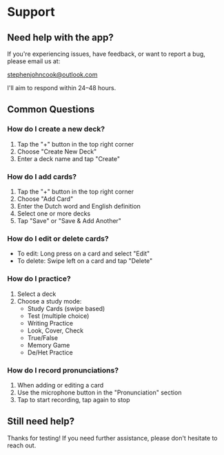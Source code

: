 # Support

## Need help with the app?
If you're experiencing issues, have feedback, or want to report a bug, please email us at:

stephenjohncook@outlook.com

I'll aim to respond within 24–48 hours.

## Common Questions

### How do I create a new deck?
1. Tap the "+" button in the top right corner
2. Choose "Create New Deck"
3. Enter a deck name and tap "Create"

### How do I add cards?
1. Tap the "+" button in the top right corner
2. Choose "Add Card"
3. Enter the Dutch word and English definition
4. Select one or more decks
5. Tap "Save" or "Save & Add Another"

### How do I edit or delete cards?
- To edit: Long press on a card and select "Edit"
- To delete: Swipe left on a card and tap "Delete"

### How do I practice?
1. Select a deck
2. Choose a study mode:
   - Study Cards (swipe based)
   - Test (multiple choice)
   - Writing Practice
   - Look, Cover, Check
   - True/False
   - Memory Game
   - De/Het Practice

### How do I record pronunciations?
1. When adding or editing a card
2. Use the microphone button in the "Pronunciation" section
3. Tap to start recording, tap again to stop

## Still need help?
Thanks for testing! If you need further assistance, please don't hesitate to reach out. 